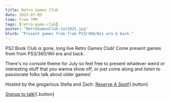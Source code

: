 ```yaml
---
title: Retro Games Club
date: 2025-07-05
time: From 7PM
tags: [retro-game-club]
poster: "RetroGamesClub-Jul2025.jpg"
blurb: "Present games from from PS3/360/Wii era & back."
---
```


PS2 Book Club is gone, long live Retro Games Club! Come present games from from PS3/360/Wii era and back.

There's no console theme for July so feel free to present whatever weird or interesting stuff that you wanna show off, or just come along and listen to passionate folks talk about older games!

Hosted by the gregarious Stella and Zach.
[Reserve A Spot!](https://events.humanitix.com/retro-games-club){.button}

[Signup to talk!](https://forms.gle/TaNh2JhfwrDKvScw6){.button}
